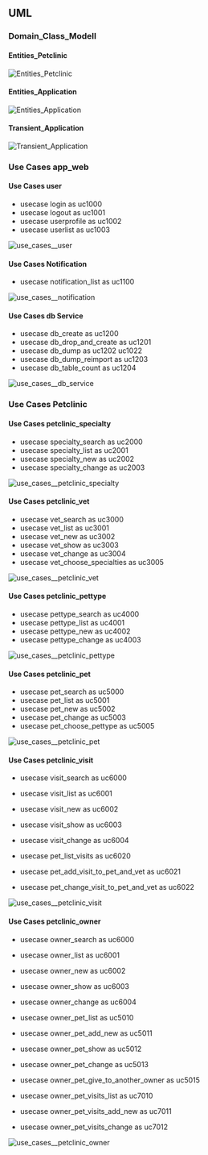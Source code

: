 ## UML

### Domain_Class_Modell

#### Entities_Petclinic

![Entities_Petclinic](../project/petclinic_model/entities/entities.png "Entities_Petclinic")

#### Entities_Application

![Entities_Application](../project/app_web/entities.png "Entities_Application")

#### Transient_Application

![Transient_Application](../project/app_web/cms_transient.png "Transient_Application")

### Use Cases app_web

#### Use Cases user
* usecase login as uc1000
* usecase logout as uc1001
* usecase userprofile as uc1002
* usecase userlist as uc1003

![use_cases__user](../project/app_web/user.png "use_cases__user")

#### Use Cases Notification
* usecase notification_list as uc1100

![use_cases__notification](../project/app_web/notification.png "use_cases__notification")

#### Use Cases db Service
* usecase db_create as uc1200
* usecase db_drop_and_create as uc1201
* usecase db_dump as uc1202  uc1022
* usecase db_dump_reimport as uc1203
* usecase db_table_count as uc1204

![use_cases__db_service](../project/app_web/services.png "use_cases__db_service")

### Use Cases Petclinic

#### Use Cases petclinic_specialty
* usecase specialty_search as uc2000
* usecase specialty_list as uc2001
* usecase specialty_new as uc2002
* usecase specialty_change as uc2003

![use_cases__petclinic_specialty](../project/petclinic_model/specialty/specialty.png "use_cases__petclinic_specialty")

#### Use Cases petclinic_vet
* usecase vet_search as uc3000
* usecase vet_list as uc3001
* usecase vet_new as uc3002
* usecase vet_show as uc3003
* usecase vet_change as uc3004
* usecase vet_choose_specialties as uc3005

![use_cases__petclinic_vet](../project/petclinic_model/vet/vet.png "use_cases__petclinic_vet")

#### Use Cases petclinic_pettype
* usecase pettype_search as uc4000
* usecase pettype_list as uc4001
* usecase pettype_new as uc4002
* usecase pettype_change as uc4003

![use_cases__petclinic_pettype](../project/petclinic_model/pettype/pettype.png "use_cases__petclinic_pettype")

#### Use Cases petclinic_pet
* usecase pet_search as uc5000
* usecase pet_list as uc5001
* usecase pet_new as uc5002
* usecase pet_change as uc5003
* usecase pet_choose_pettype as uc5005

![use_cases__petclinic_pet](../project/petclinic_model/pet/pet.png "use_cases__petclinic_pet")

#### Use Cases petclinic_visit
* usecase visit_search as uc6000
* usecase visit_list as uc6001
* usecase visit_new as uc6002
* usecase visit_show as uc6003
* usecase visit_change as uc6004

* usecase pet_list_visits as uc6020
* usecase pet_add_visit_to_pet_and_vet as uc6021
* usecase pet_change_visit_to_pet_and_vet as uc6022

![use_cases__petclinic_visit](../project/petclinic_model/visit/visit.png "use_cases__petclinic_visit")

#### Use Cases petclinic_owner
* usecase owner_search as uc6000
* usecase owner_list as uc6001
* usecase owner_new as uc6002
* usecase owner_show as uc6003
* usecase owner_change as uc6004

* usecase owner_pet_list as uc5010
* usecase owner_pet_add_new as uc5011
* usecase owner_pet_show as uc5012
* usecase owner_pet_change as uc5013
* usecase owner_pet_give_to_another_owner as uc5015

* usecase owner_pet_visits_list as uc7010
* usecase owner_pet_visits_add_new as uc7011
* usecase owner_pet_visits_change as uc7012

![use_cases__petclinic_owner](../project/petclinic_model/owner/owner.png "use_cases__petclinic_owner")
